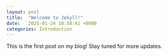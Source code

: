 ```yaml
---
layout: post
title:  "Welcome to Jekyll!"
date:   2025-01-24 10:58:41 +0000
categories: Introduction
---
```

This is the first post on my blog! Stay tuned for more updates.
